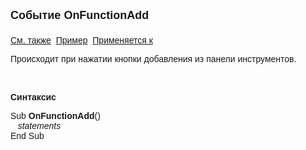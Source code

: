 ﻿<html>
<head>
<title>Системное событие OnFunctionView</title>
</head>

<body>

<p><strong><font size="4" face="Arial">Событие OnFunctionAdd<br>
<br>
</font></strong><font face="Arial"><a href="OnFunctionDelete.html">См. 
также</a>&nbsp; <u>Пример</u>&nbsp; <a href="../Defs/Data.html">Применяется к</a></font></p>

<p class="label"><font face="Arial">Происходит при нажатии кнопки 
добавления из панели инструментов. </font></p>

<p class="label">&nbsp;</p>

<p class="label"><font face="Arial"><b>Синтаксис</b></font></p>

<p><font face="Arial">Sub <strong>OnFunctionAdd</strong>()<br>
<em>&nbsp;&nbsp; statements</em><br>
End Sub</font></p>

<p class="label">&nbsp;</p>

<p class="label">&nbsp;</p>
</body>
</html>

